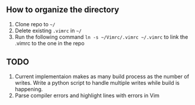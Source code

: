 ## How to organize the directory

1. Clone repo to `~/`
2. Delete existing `.vimrc` in `~/`
3. Run the following command `ln -s ~/Vimrc/.vimrc ~/.vimrc` to link the .vimrc to the one in the repo

## TODO

1. Current implementaion makes as many build process as the number of writes. Write a python script to handle multiple writes while build is happening.
2. Parse compiler errors and highlight lines with errors in Vim

